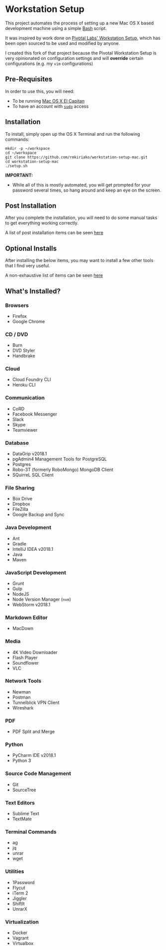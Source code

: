 # Workstation Setup

This project automates the process of setting up a new Mac OS X based development machine using a simple [Bash](https://www.gnu.org/software/bash/) script.

It was inspired by work done on [Pivotal Labs' Workstation Setup](https://github.com/pivotal/workstation-setup), which has been open sourced to be used and modified by anyone.

I created this fork of that project because the Pivotal Workstation Setup is very opinionated on configuration settings and will **override** certain configurations (e.g. my `vim` configurations)


## Pre-Requisites

In order to use this, you will need:
 
* To be running [Mac OS X El Capitan](https://itunes.apple.com/us/app/os-x-el-capitan/id1018109117)
* To have an account with [`sudo`](https://en.wikipedia.org/wiki/Sudo) access


## Installation

To install, simply open up the OS X Terminal and run the following commands:
 
```
mkdir -p ~/workspace
cd ~/workspace
git clone https://github.com/rmkiriako/workstation-setup-mac.git
cd workstation-setup-mac
./setup.sh
```

**IMPORTANT:**

* While all of this is mostly automated, you will get prompted for your password several times, so hang around and keep an eye on the screen.


## Post Installation

After you complete the installation, you will need to do some manual tasks to get everything working correctly.

A list of post installation items can be seen [here](./POST_INSTALLATION.md)


## Optional Installs

After installing the below items, you may want to install a few other tools that I find very useful.

A non-exhaustive list of items can be seen [here](./OPTIONAL_INSTALLS.md)


## What's Installed?

### Browsers

* Firefox
* Google Chrome

### CD / DVD

* Burn
* DVD Styler
* Handbrake

### Cloud

* Cloud Foundry CLI
* Heroku CLI

### Communication

* CoRD
* Facebook Messenger
* Slack
* Skype
* Teamviewer

### Database

* DataGrip v2018.1
* pgAdmin4 Management Tools for PostgreSQL
* Postgres
* Robo-3T (formerly RoboMongo) MongoDB Client
* SQuirreL SQL Client

### File Sharing

* Box Drive
* Dropbox
* FileZilla
* Google Backup and Sync

### Java Development

* Ant
* Gradle
* IntelliJ IDEA v2018.1
* Java
* Maven

### JavaScript Development

* Grunt
* Gulp
* NodeJS
* Node Version Manager (`nvm`)
* WebStorm v2018.1

### Markdown Editor

* MacDown

### Media

* 4K Video Downloader
* Flash Player
* Soundflower
* VLC

### Network Tools

* Newman
* Postman
* Tunnelblick VPN Client
* Wireshark

### PDF

* PDF Split and Merge

### Python

* PyCharm IDE v2018.1
* Python 3

### Source Code Management

* Git
* SourceTree

### Text Editors

* Sublime Text
* TextMate

### Terminal Commands 

* ag
* jq
* unrar
* wget

### Utilities

* 1Password
* Flycut
* iTerm 2
* Jiggler
* ShiftIt
* UnrarX

### Virtualization

* Docker
* Vagrant
* Virtualbox

